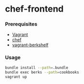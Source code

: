 # chef-frontend

### Prerequisites
- [Vagrant](http://www.vagrantup.com/)
- [chef](http://www.opscode.com/chef/)
- [vagrant-berkshelf](https://github.com/riotgames/vagrant-berkshelf)

### Usage
```sh
bundle install --path=.bundle
bundle exec berks --path=cookbooks
vagrant up
```
